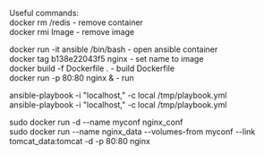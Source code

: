 Useful commands: </br>
 docker rm /redis                    - remove container </br>
 docker rmi Image                    - remove image</br>

 docker run -it ansible /bin/bash    - open ansible container</br>
 docker tag b138e22043f5 nginx       - set name to image</br>
 docker build -f Dockerfile .        - build Dockerfile</br>
 docker run -p 80:80 nginx &         - run </br>

 ansible-playbook -i "localhost," -c local /tmp/playbook.yml</br>
 ansible-playbook -i "localhost," -c local /tmp/playbook.yml</br>


 sudo docker run -d --name myconf nginx_conf</br>
 sudo docker run --name nginx_data --volumes-from myconf --link tomcat_data:tomcat -d -p 80:80 nginx</br>
